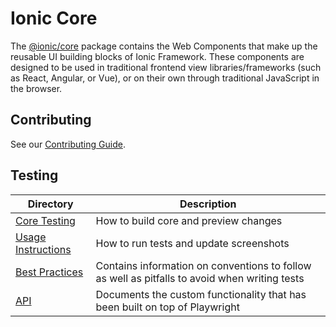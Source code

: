 # Ionic Core

The [@ionic/core](https://www.npmjs.com/package/@ionic/core) package contains the Web Components that make up the reusable UI building blocks of Ionic Framework. These components are designed to be used in traditional frontend view libraries/frameworks (such as React, Angular, or Vue), or on their own through traditional JavaScript in the browser.

## Contributing

See our [Contributing Guide](/docs/CONTRIBUTING.md).

## Testing

| Directory                                             | Description                                                                                   |
| ----------------------------------------------------- | --------------------------------------------------------------------------------------------- |
| [Core Testing](./testing.md)                          | How to build core and preview changes                                                         |
| [Usage Instructions](./testing/usage-instructions.md) | How to run tests and update screenshots                                                       |
| [Best Practices](./testing/best-practices.md)         | Contains information on conventions to follow as well as pitfalls to avoid when writing tests |
| [API](./testing/api.md)                               | Documents the custom functionality that has been built on top of Playwright                   |
